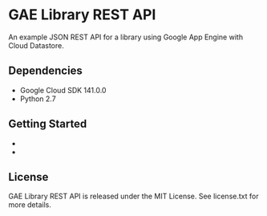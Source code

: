 # GAE Library REST API

An example JSON REST API for a library using Google App Engine with Cloud Datastore.


## Dependencies

* Google Cloud SDK 141.0.0
* Python 2.7

## Getting Started

* 
* 

## License

GAE Library REST API is released under the MIT License. See license.txt for more details.